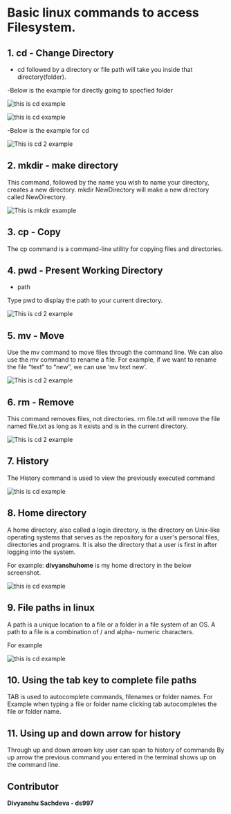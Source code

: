 # Basic linux commands to access Filesystem.

##  1. cd - Change Directory

* cd followed by a directory or file path will take you inside that directory(folder).

-Below is the example for directly going to specfied folder

![this is cd example](https://github.com/ds997/miniproject1-601-ds/blob/master/resources/cd.png)


![this is cd example](https://github.com/ds997/miniproject1-601-ds/blob/master/resources/cd4.png)

-Below is the example for cd 
 
 ![This is cd 2 example](https://github.com/ds997/miniproject1-601-ds/blob/master/resources/pwd.png)
 
 
## 2. mkdir - make directory 

This command, followed by the name you wish to name your directory, creates a new directory.
mkdir NewDirectory will make a new directory called NewDirectory.
 
 ![This is mkdir example](https://github.com/ds997/miniproject1-601-ds/blob/master/resources/mkdir.png)
 
## 3. cp - Copy
 
 The cp command is a command-line utility for copying files and directories.
 
## 4. pwd - Present Working Directory
 
 - path

Type pwd to display the path to your current directory. 

![This is cd 2 example](https://github.com/ds997/miniproject1-601-ds/blob/master/resources/pwd.png)
 
## 5. mv - Move

Use the mv command to move files through the command line. We can also use the mv command to rename a file. For example, if we want to rename the file “text” to “new”, we can use ‘mv text new’.

![This is cd 2 example](https://github.com/ds997/miniproject1-601-ds/blob/master/resources/mv.png)
 
## 6. rm - Remove

This command removes files, not directories. rm file.txt will remove the file named file.txt as long as it exists and is in the current directory.

![This is cd 2 example](https://github.com/ds997/miniproject1-601-ds/blob/master/resources/rm.png)
 
## 7. History
 
 The History command is used to view the previously executed command
 
![this is cd example](https://github.com/ds997/miniproject1-601-ds/blob/master/resources/history.png)
 
## 8. Home directory
 
A home directory, also called a login directory, is the directory on Unix-like operating systems that serves as the repository for a user's personal files, directories and programs. It is also the directory that a user is first in after logging into the system.

For example: **divyanshuhome** is my home directory in the below screenshot.


![this is cd example](https://github.com/ds997/miniproject1-601-ds/blob/master/resources/cd.png)

## 9. File paths in linux
 
 A path is a unique location to a file or a folder in a file system of an OS.
 A path to a file is a combination of / and alpha- numeric characters.
 
 For example 
 
 ![this is cd example](https://github.com/ds997/miniproject1-601-ds/blob/master/resources/cd4.png)
 
 ## 10. Using the tab key to complete file paths
 
 TAB is used to autocomplete commands, filenames or folder names.
 For Example when typing a file or folder name clicking tab autocompletes the file or folder name.
 
 ## 11. Using up and down arrow for history 
 
 Through up and down arrown key user can span to history of commands
 By up arrow the previous command you entered in the terminal shows up on the command line.
 
 ## Contributor
 
 **Divyanshu Sachdeva - ds997**
